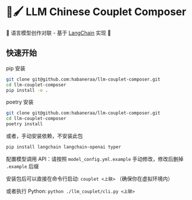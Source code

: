 # 📜🖌️ LLM Chinese Couplet Composer

🏮 语言模型创作对联 - 基于 [LangChain](https://python.langchain.com/docs/get_started/introduction) 实现  🏮

## 快速开始

pip 安装

```bash
git clone git@github.com:habaneraa/llm-couplet-composer.git
cd llm-couplet-composer
pip install -e .
```

poetry 安装
```bash
git clone git@github.com:habaneraa/llm-couplet-composer.git
cd llm-couplet-composer
poetry install
```

或者，手动安装依赖，不安装此包
```bash
pip install langchain langchain-openai typer
```

配置模型调用 API：请按照 `model_config.yml.example` 手动修改，修改后删掉 `.example` 后缀

安装包后可以直接在命令行启动: `couplet <上联>` （确保你在虚拟环境内）

或者执行 Python: `python ./llm_couplet/cli.py <上联>`
